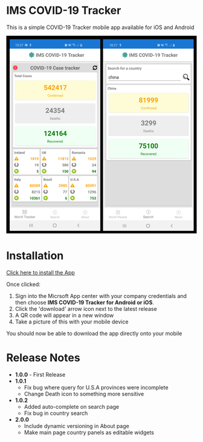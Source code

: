 # IMS COVID-19 Tracker
This is a simple COVID-19 Tracker mobile app available for iOS and Android

![App Images](Assets/app.jpg)

# Installation

[Click here to install the App](https://appcenter.ms/orgs/imsmaxims/applications)

Once clicked:

  1. Sign into the Micrsoft App center with your company credentials and then choose **IMS COVID-19 Tracker for Android or iOS**.
  2. Click the 'download' arrow icon next to the latest release
  3. A QR code will appear in a new window
  4. Take a picture of this with your mobile device

You should now be able to download the app directly onto your mobile

# Release Notes
  - **1.0.0** - First Release
  - **1.0.1** 
    - Fix bug where query for U.S.A provinces were incomplete
    - Change Death icon to something more sensitive
  - **1.0.2** 
    - Added auto-complete on search page
    - Fix bug in country search
  - **2.0.0** 
    - Include dynamic versioning in About page
    - Make main page country panels as editable widgets